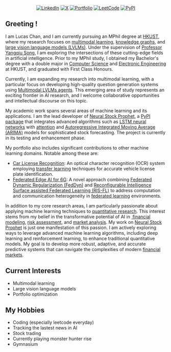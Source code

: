 <div align="center">
 
[![LinkedIn](https://img.shields.io/badge/-LinkedIn-blue?style=flat-square&logo=Linkedin)](https://www.linkedin.com/in/lucas-chan-578039267)
[![X](https://img.shields.io/badge/-X.com-black?style=flat-square&logo=X)](https://x.com/lucaswychan)
[![Portfolio](https://img.shields.io/badge/Portfolio-543DE0?style=flat-square&logo=About.me&logoColor=white)](https://lucaswychan.github.io)
[![LeetCode](https://img.shields.io/badge/-LeetCode-gold?style=flat-square&logo=leetcode)](https://leetcode.com/u/lucaswychan/)
[![PyPI](https://img.shields.io/badge/PyPI-blue?style=flat-square&logo=pypi)](https://pypi.org/user/lucaswychan/)

</div>

## Greeting !

I am Lucas Chan, and I am currently pursuing an MPhil degree at [HKUST](https://hkust.edu.hk), where my research focuses on [multimodal learning](https://en.wikipedia.org/wiki/Multimodal_learning), [knowledge graphs](https://neo4j.com/blog/what-is-knowledge-graph/), and [large vision language models (LVLMs)](https://huggingface.co/blog/vlms). Under the supervision of [Professor Yangqiu Song](https://www.cse.ust.hk/~yqsong/), I am exploring the intersections of these cutting-edge fields in artificial intelligence. Prior to my MPhil study, I obtained my Bachelor's degree with a double major in [Computer Science](https://cse.hkust.edu.hk) and [Electronic Engineering](https://ece.hkust.edu.hk/programs/4yr_ug_beng_elec) at HKUST, and graduated with First Class Honours.

Currently, I am expanding my research into multimodal learning, with a particular focus on developing high-quality question generation systems using [Multimodal LVLMs agents](https://www.superannotate.com/blog/llm-agents). This emerging area of study represents an exciting frontier in AI research, and I welcome collaborative opportunities and intellectual discourse on this topic.

My academic work spans several areas of machine learning and its applications. I am the lead developer of [Neural Stock Prophet](https://github.com/lucaswychan/neural-stock-prophet), a [PyPI package](https://pypi.org/project/neuralstockprophet/) that integrates advanced algorithms such as [LSTM neural networks](https://en.wikipedia.org/wiki/Long_short-term_memory) with [attention](https://en.wikipedia.org/wiki/Attention_(machine_learning)) and [Autoregressive Integrated Moving Average (ARIMA)](https://en.wikipedia.org/wiki/Autoregressive_integrated_moving_average) models for sophisticated stock forecasting. The project is currently in its testing and enhancement phase.

My portfolio also includes significant contributions to other machine learning domains. Notable among these are:

- [Car License Recognition](https://github.com/lucaswychan/car-plate-recognition): An optical character recognition (OCR) system employing [transfer learning](https://en.wikipedia.org/wiki/Transfer_learning) techniques for accurate vehicle license plate identification.
- [Federated Edge AI for 6G](https://github.com/lucaswychan/Federated-Edge-AI-For-6G): A novel approach combining [Federated Dynamic Regularization (FedDyn)](https://arxiv.org/abs/2111.04263) and [Reconfigurable Intelligence Surface assisted Federated Learning (RIS-FL)](https://arxiv.org/abs/2011.10282) to address computation and communication heterogeneity in [federated learning](https://en.wikipedia.org/wiki/Federated_learning) environments.

In addition to my core research areas, I am particularly passionate about applying machine learning techniques to [quantitative research](https://en.wikipedia.org/wiki/Quantitative_research). This interest stems from my belief in the transformative potential of AI in [ financial modeling](https://en.wikipedia.org/wiki/Financial_modeling), [risk assessment](https://en.wikipedia.org/wiki/Risk_assessment), and [market analysis](https://en.wikipedia.org/wiki/Market_analysis). My work on [Neural Stock Prophet](https://github.com/lucaswychan/neural-stock-prophet) is just one manifestation of this passion. I am actively exploring ways to leverage advanced machine learning algorithms, including deep learning and reinforcement learning, to enhance traditional quantitative models. My goal is to develop more robust, adaptive, and accurate predictive systems that can navigate the complexities of modern [financial markets](https://en.wikipedia.org/wiki/Financial_market).

## Current Interests
 
- Multimodal learning
- Large vision language models
- Portfolio optimization

## My Hobbies
- Coding (especially leetcode everyday)
- Tracking the lastest news in AI
- Stock trading
- Currently playing monster hunter rise
- Gymnasium


